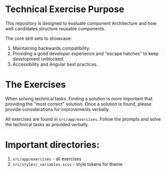 # Technical Exercise Purpose

This repository is designed to evaluate component Architecture and how well
candidates structure reusable components.

The core skill sets to showcase:

1. Maintaining backwards compatibility.
2. Providing a good developer experience and "escape hatches" to keep development unblocked.
3. Accessibility and Angular best practices.

# The Exercises

When solving technical tasks. Finding a solution is more important that
providing the "most correct" solution. Once a solution is found, please provide
considerations for improvements verbally.

All exercises are found in `src/app/exercises`. Follow the prompts and solve the
technical tasks as provided verbally.

# Important directories:

1. `src/app/exercises` - all exercises
2. `src/styles/_variables.scss` - style tokens for theme
